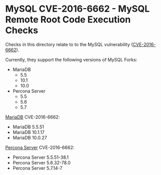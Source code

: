 MySQL CVE-2016-6662 - MySQL Remote Root Code Execution Checks
============

Checks in this directory relate to to the MySQL vulnerability ([CVE-2016-6662](http://cve.mitre.org/cgi-bin/cvename.cgi?name=CVE-2016-6662)).

Currently, they support the following versions of MySQL Forks:

  * MariaDB
    * 5.5
    * 10.1
    * 10.0
  * Percona Server
    * 5.5
    * 5.6
    * 5.7

[MariaDB](https://mariadb.com/kb/en/mariadb/security/)
CVE-2016-6662:
-  MariaDB 5.5.51
-  MariaDB 10.1.17
-  MariaDB 10.0.27

[Percona Server](https://www.percona.com/blog/2016/09/12/percona-server-critical-update-cve-2016-6662/)
CVE-2016-6662:
-  Percona Server 5.5.51-38.1
-  Percona Server 5.6.32-78.0
-  Percona Server 5.7.14-7
